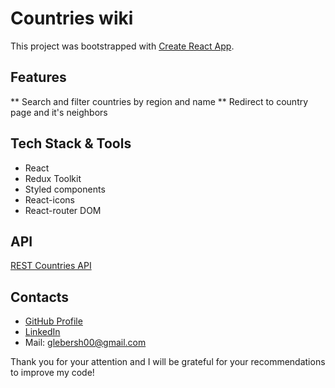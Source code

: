 # Countries wiki

This project was bootstrapped with [Create React App](https://github.com/facebook/create-react-app).

## Features
** Search and filter countries by region and name
** Redirect to country page and it's neighbors

## Tech Stack & Tools
* React
* Redux Toolkit
* Styled components
* React-icons
* React-router DOM

## API
[REST Countries API](https://restcountries.com/)

## Contacts
* [GitHub Profile](https://github.com/glebersh)
* [LinkedIn](https://www.linkedin.com/in/gleb-ershov-804b50232/)
* Mail: glebersh00@gmail.com


Thank you for your attention and I will be grateful for your recommendations to improve my code!

